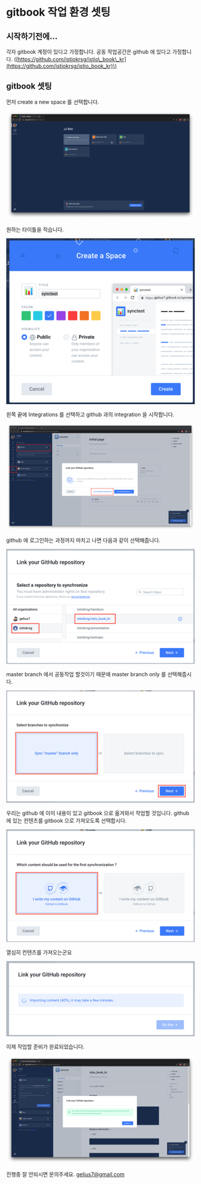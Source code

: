 # gitbook 작업 환경 셋팅

## 시작하기전에...

각자 gitbook 계정이 있다고 가정합니다. 공동 작업공간은 github 에 있다고 가정합니다. \([https://github.com/istiokrsg/istio\_book\_kr](https://github.com/istiokrsg/istio_book_kr)\)

## gitbook 셋팅

먼저 create a new space 를 선택합니다.

![](../.gitbook/assets/gitbook1.png)

원하는 타이틀을 적습니다.

![](../.gitbook/assets/gitbook2.png)

왼쪽 끝에 Integrations 를 선택하고 github 과의 integration 을 시작합니다.

![](../.gitbook/assets/gitbook3.png)

github 에 로그인하는 과정까지 마치고 나면 다음과 같이 선택해줍니다.

![](../.gitbook/assets/gitbook4.png)

master branch 에서 공동작업 할것이기 때문에 master branch only 를 선택해줍시다.

![](../.gitbook/assets/gitbook5.png)

우리는 github 에 이미 내용이 있고 gitbook 으로 옮겨와서 작업할 것입니다. github 에 있는 컨텐츠를 gitbook 으로 가져오도록 선택합시다.

![](../.gitbook/assets/gitbook6.png)

열심히 컨텐츠를 가져오는군요

![](../.gitbook/assets/gitbook7.png)

이제 작업할 준비가 완료되었습니다.

![](../.gitbook/assets/gitbooksync_complete.png)

진행중 잘 안되시면 문의주세요. gelius7@gmail.com

